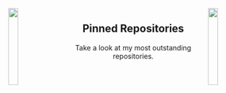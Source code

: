 <img align='left' src='/animations/anime/neon-genesis-evangelion/neon_genesis_evangelion_3.gif' width='20%'>  
<img align='right' src='https://art.pixilart.com/b261ef1e94fd1d8.gif' width='20%'>  



<h2 align="center">Pinned Repositories</h2>
<p align="center">Take a look at my most outstanding repositories.</p>
